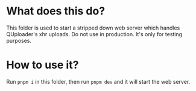 # What does this do?

This folder is used to start a stripped down web server which handles QUploader's xhr uploads. Do not use in production. It's only for testing purposes.

# How to use it?

Run `pnpm i` in this folder, then run `pnpm dev` and it will start the web server.
